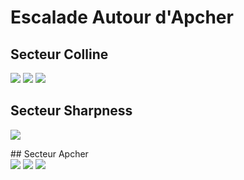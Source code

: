 # Escalade Autour d'Apcher

## Secteur Colline
![](secteur_colline_00.svg)
![](secteur_colline_01.svg)
![](secteur_colline_04.svg)

## Secteur Sharpness
![](secteur_sharpness.svg)

## Secteur Apcher  
![](secteur_apcher_01.svg)
![](secteur_apcher_02.svg)
![](secteur_apcher_03.svg)
